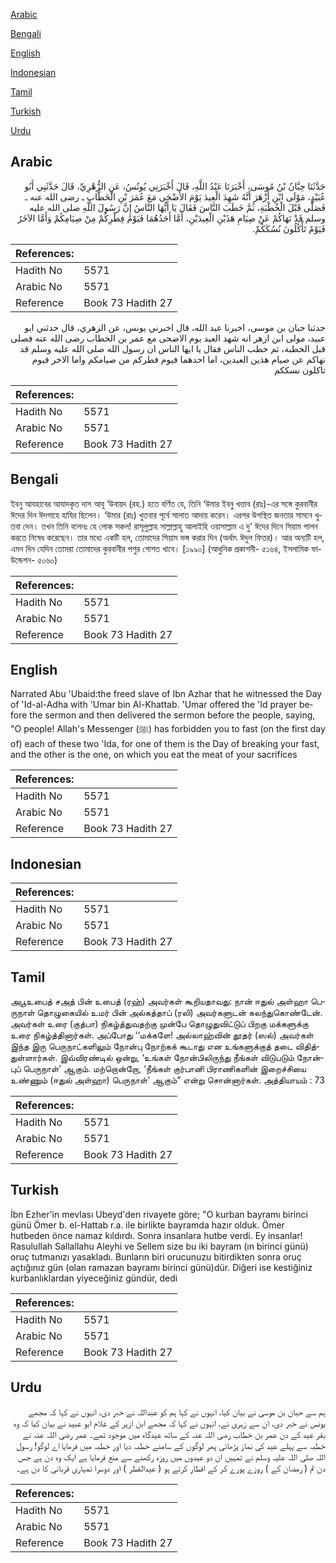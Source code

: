 [Arabic](#arabic)

[Bengali](#bengali)

[English](#english)

[Indonesian](#indonesian)

[Tamil](#tamil)

[Turkish](#turkish)

[Urdu](#urdu)

## Arabic


<div dir="rtl" lang="ar" style={{fontSize:'larger',backgroundColor:'#f8f9fa',padding:20}}>
حَدَّثَنَا حِبَّانُ بْنُ مُوسَى، أَخْبَرَنَا عَبْدُ اللَّهِ، قَالَ أَخْبَرَنِي يُونُسُ، عَنِ الزُّهْرِيِّ، قَالَ حَدَّثَنِي أَبُو عُبَيْدٍ، مَوْلَى ابْنِ أَزْهَرَ أَنَّهُ شَهِدَ الْعِيدَ يَوْمَ الأَضْحَى مَعَ عُمَرَ بْنِ الْخَطَّابِ ـ رضى الله عنه ـ فَصَلَّى قَبْلَ الْخُطْبَةِ، ثُمَّ خَطَبَ النَّاسَ فَقَالَ يَا أَيُّهَا النَّاسُ إِنَّ رَسُولَ اللَّهِ صلى الله عليه وسلم قَدْ نَهَاكُمْ عَنْ صِيَامِ هَذَيْنِ الْعِيدَيْنِ، أَمَّا أَحَدُهُمَا فَيَوْمُ فِطْرِكُمْ مِنْ صِيَامِكُمْ وَأَمَّا الآخَرُ فَيَوْمٌ تَأْكُلُونَ نُسُكَكُمْ‏.‏
</div>
<div style={{backgroundColor:'#f8f9fa',padding:20, marginBottom: 10}}><table> <thead> <tr> <th>References:</th> <th></th> </tr> </thead> <tbody><tr><td>Hadith No</td><td>5571</td></tr><tr><td>Arabic No</td><td>5571</td></tr><tr><td>Reference</td><td>Book 73 Hadith 27</td></tr></tbody></table></div>


<div dir="rtl" lang="ar" style={{fontSize:'larger',backgroundColor:'#f8f9fa',padding:20}}>
حدثنا حبان بن موسى، اخبرنا عبد الله، قال اخبرني يونس، عن الزهري، قال حدثني ابو عبيد، مولى ابن ازهر انه شهد العيد يوم الاضحى مع عمر بن الخطاب رضى الله عنه فصلى قبل الخطبة، ثم خطب الناس فقال يا ايها الناس ان رسول الله صلى الله عليه وسلم قد نهاكم عن صيام هذين العيدين، اما احدهما فيوم فطركم من صيامكم واما الاخر فيوم تاكلون نسككم
</div>
<div style={{backgroundColor:'#f8f9fa',padding:20, marginBottom: 10}}><table> <thead> <tr> <th>References:</th> <th></th> </tr> </thead> <tbody><tr><td>Hadith No</td><td>5571</td></tr><tr><td>Arabic No</td><td>5571</td></tr><tr><td>Reference</td><td>Book 73 Hadith 27</td></tr></tbody></table></div>

## Bengali


<div dir="ltr" lang="bn" style={{fontSize:'larger',backgroundColor:'#f8f9fa',padding:20}}>
ইবনু আযহাবের আযাদকৃত দাস আবূ ‘উবায়দ (রহ.) হতে বর্ণিত যে, তিনি ‘উমার ইবনু খত্তাব (রাঃ)-এর সঙ্গে কুরবানীর ঈদের দিন ঈদগাহে হাযির ছিলেন। ‘উমার (রাঃ) খুতবার পূর্বে সালাত আদায় করেন। এরপর উপস্থিত জনতার সামনে খুতবা দেন। তখন তিনি বলেনঃ হে লোক সকল! রাসূলুল্লাহ সাল্লাল্লাহু আলাইহি ওয়াসাল্লাম এ দু’ ঈদের দিনে সিয়াম পালন করতে নিষেধ করেছেন। তার মধ্যে একটি হল, তোমাদের সিয়াম ভঙ্গ করার দিন (অর্থাৎ ঈদুল ফিতর)। আর অন্যটি হল, এমন দিন যেদিন তোমরা তোমাদের কুরবানীর পশুর গোশত খাবে। [১৯৯০] (আধুনিক প্রকাশনী- ৫১৬৪, ইসলামিক ফাউন্ডেশন- ৫০৬০)
</div>
<div style={{backgroundColor:'#f8f9fa',padding:20, marginBottom: 10}}><table> <thead> <tr> <th>References:</th> <th></th> </tr> </thead> <tbody><tr><td>Hadith No</td><td>5571</td></tr><tr><td>Arabic No</td><td>5571</td></tr><tr><td>Reference</td><td>Book 73 Hadith 27</td></tr></tbody></table></div>

## English


<div dir="ltr" lang="en" style={{fontSize:'larger',backgroundColor:'#f8f9fa',padding:20}}>
Narrated Abu 'Ubaid:the freed slave of Ibn Azhar that he witnessed the Day of 'Id-al-Adha with 'Umar bin Al-Khattab. 'Umar offered the 'Id prayer before the sermon and then delivered the sermon before the people, saying, "O people! Allah's Messenger (ﷺ) has forbidden you to fast (on the first day of) each of these two 'Ida, for one of them is the Day of breaking your fast, and the other is the one, on which you eat the meat of your sacrifices
</div>
<div style={{backgroundColor:'#f8f9fa',padding:20, marginBottom: 10}}><table> <thead> <tr> <th>References:</th> <th></th> </tr> </thead> <tbody><tr><td>Hadith No</td><td>5571</td></tr><tr><td>Arabic No</td><td>5571</td></tr><tr><td>Reference</td><td>Book 73 Hadith 27</td></tr></tbody></table></div>

## Indonesian


<div dir="ltr" lang="id" style={{fontSize:'larger',backgroundColor:'#f8f9fa',padding:20}}>

</div>
<div style={{backgroundColor:'#f8f9fa',padding:20, marginBottom: 10}}><table> <thead> <tr> <th>References:</th> <th></th> </tr> </thead> <tbody><tr><td>Hadith No</td><td>5571</td></tr><tr><td>Arabic No</td><td>5571</td></tr><tr><td>Reference</td><td>Book 73 Hadith 27</td></tr></tbody></table></div>

## Tamil


<div dir="ltr" lang="ta" style={{fontSize:'larger',backgroundColor:'#f8f9fa',padding:20}}>
அபூஉபைத் சஅத் பின் உபைத் (ரஹ்) அவர்கள் கூறியதாவது: நான் ஈதுல் அள்ஹா பெருநாள் தொழுகையில் உமர் பின் அல்கத்தாப் (ரலி) அவர்களுடன் கலந்துகொண்டேன். அவர்கள் உரை (குத்பா) நிகழ்த்துவதற்கு முன்பே தொழுதுவிட்டுப் பிறகு மக்களுக்கு உரை நிகழ்த்தினார்கள். அப்போது ‘‘மக்களே! அல்லாஹ்வின் தூதர் (ஸல்) அவர்கள் இந்த இரு பெருநாட்களிலும் நோன்பு நோற்கக் கூடாது என உங்களுக்குத் தடை விதித்துள்ளார்கள். இவ்விரண்டில் ஒன்று, ‘உங்கள் நோன்பிலிருந்து நீங்கள் விடுபடும் நோன்புப் பெருநாள்’ ஆகும். மற்றொன்றோ, ‘நீங்கள் குர்பானி பிராணிகளின் இறைச்சியை உண்ணும் (ஈதுல் அள்ஹா) பெருநாள்’ ஆகும்” என்று சொன்னார்கள். அத்தியாயம் : 73
</div>
<div style={{backgroundColor:'#f8f9fa',padding:20, marginBottom: 10}}><table> <thead> <tr> <th>References:</th> <th></th> </tr> </thead> <tbody><tr><td>Hadith No</td><td>5571</td></tr><tr><td>Arabic No</td><td>5571</td></tr><tr><td>Reference</td><td>Book 73 Hadith 27</td></tr></tbody></table></div>

## Turkish


<div dir="ltr" lang="tr" style={{fontSize:'larger',backgroundColor:'#f8f9fa',padding:20}}>
İbn Ezher'in mevlası Ubeyd'den rivayete göre; "O kurban bayramı birinci günü Ömer b. el-Hattab r.a. ile birlikte bayramda hazır olduk. Ömer hutbeden önce namaz kıldırdı. Sonra insanlara hutbe verdi. Ey insanlar! Rasulullah Sallallahu Aleyhi ve Sellem size bu iki bayram (ın birinci günü) oruç tutmanızı yasakladı. Bunların biri orucunuzu bitirdikten sonra oruç açtığınız gün (olan ramazan bayramı birinci günü)dür. Diğeri ise kestiğiniz kurbanlıklardan yiyeceğiniz gündür, dedi
</div>
<div style={{backgroundColor:'#f8f9fa',padding:20, marginBottom: 10}}><table> <thead> <tr> <th>References:</th> <th></th> </tr> </thead> <tbody><tr><td>Hadith No</td><td>5571</td></tr><tr><td>Arabic No</td><td>5571</td></tr><tr><td>Reference</td><td>Book 73 Hadith 27</td></tr></tbody></table></div>

## Urdu


<div dir="rtl" lang="ur" style={{fontSize:'larger',backgroundColor:'#f8f9fa',padding:20}}>
ہم سے حبان بن موسیٰ نے بیان کیا، انہوں نے کہا ہم کو عبداللہ نے خبر دی، انہوں نے کہا کہ مجھے یونس نے خبر دی، ان سے زہری نے، انہوں نے کہا کہ مجھے ابن ازہر کے غلام ابو عبید نے بیان کیا کہ وہ بقر عید کے دن عمر بن خطاب رضی اللہ عنہ کے ساتھ عیدگاہ میں موجود تھے۔ عمر رضی اللہ عنہ نے خطبہ سے پہلے عید کی نماز پڑھائی پھر لوگوں کے سامنے خطبہ دیا اور خطبہ میں فرمایا اے لوگو! رسول اللہ صلی اللہ علیہ وسلم نے تمہیں ان دو عیدوں میں روزہ رکھنے سے منع فرمایا ہے ایک وہ دن ہے جس دن تم ( رمضان کے ) روزے پورے کر کے افطار کرتے ہو ( عیدالفطر ) اور دوسرا تمہاری قربانی کا دن ہے۔
</div>
<div style={{backgroundColor:'#f8f9fa',padding:20, marginBottom: 10}}><table> <thead> <tr> <th>References:</th> <th></th> </tr> </thead> <tbody><tr><td>Hadith No</td><td>5571</td></tr><tr><td>Arabic No</td><td>5571</td></tr><tr><td>Reference</td><td>Book 73 Hadith 27</td></tr></tbody></table></div>